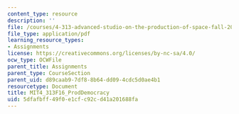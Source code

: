 ```yaml
---
content_type: resource
description: ''
file: /courses/4-313-advanced-studio-on-the-production-of-space-fall-2016/5dfafbff49f0e1cfc92cd41a201688fa_MIT4_313F16_ProdDemocracy.pdf
file_type: application/pdf
learning_resource_types:
- Assignments
license: https://creativecommons.org/licenses/by-nc-sa/4.0/
ocw_type: OCWFile
parent_title: Assignments
parent_type: CourseSection
parent_uid: d89caab9-7df8-8b64-dd09-4cdc5d0ae4b1
resourcetype: Document
title: MIT4_313F16_ProdDemocracy
uid: 5dfafbff-49f0-e1cf-c92c-d41a201688fa
---
```

